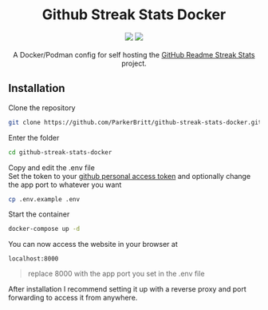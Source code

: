 <h1 align="center">Github Streak Stats Docker</h1>

<div align="center">
<img src="https://cards.parkerbritt.com/badge?label=docker&icon=docker&color=2496ED">
<img src="https://cards.parkerbritt.com/badge?label=podman&icon=podman&color=892CA0">
</div>

<br>
<div align="center">
A Docker/Podman config for self hosting the <a href="https://github.com/DenverCoder1/github-readme-streak-stats">GitHub Readme Streak Stats</a> project.
</div>

<h2>Installation</h2>

Clone the repository
```sh
git clone https://github.com/ParkerBritt/github-streak-stats-docker.git
```

Enter the folder
```sh
cd github-streak-stats-docker
```

Copy and edit the .env file  
Set the token to your [github personal access token](https://www.geeksforgeeks.org/git/how-to-generate-personal-access-token-in-github/) and optionally change the app port to whatever you want
```sh
cp .env.example .env
```

Start the container
```sh
docker-compose up -d
```

You can now access the website in your browser at
```
localhost:8000
```
> replace 8000 with the app port you set in the .env file

After installation I recommend setting it up with a reverse proxy and port forwarding to access it from anywhere.
